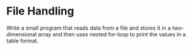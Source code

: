 # File Handling

Write a small program that reads data from a file and stores it in a two-dimensional array and then uses nested for-loop to print the values in a table format.